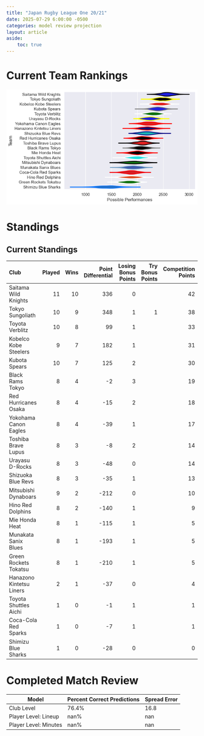 ```yaml
---  
title: "Japan Rugby League One 20/21"  
date: 2025-07-29 6:00:00 -0500  
categories: model review projection  
layout: article  
aside:  
    toc: true  
---
```

# Current Team Rankings


![Club Rankings](plots/rankings_Japan_Rugby_League_One_2021.png)
# Standings

## Current Standings


| Club                     |   Played |   Wins |   Point Differential |   Losing Bonus Points |   Try Bonus Points |   Competition Points |
|:-------------------------|---------:|-------:|---------------------:|----------------------:|-------------------:|---------------------:|
| Saitama Wild Knights     |       11 |     10 |                  336 |                     0 |                    |                   42 |
| Tokyo Sungoliath         |       10 |      9 |                  348 |                     1 |                  1 |                   38 |
| Toyota Verblitz          |       10 |      8 |                   99 |                     1 |                    |                   33 |
| Kobelco Kobe Steelers    |        9 |      7 |                  182 |                     1 |                    |                   31 |
| Kubota Spears            |       10 |      7 |                  125 |                     2 |                    |                   30 |
| Black Rams Tokyo         |        8 |      4 |                   -2 |                     3 |                    |                   19 |
| Red Hurricanes Osaka     |        8 |      4 |                  -15 |                     2 |                    |                   18 |
| Yokohama Canon Eagles    |        8 |      4 |                  -39 |                     1 |                    |                   17 |
| Toshiba Brave Lupus      |        8 |      3 |                   -8 |                     2 |                    |                   14 |
| Urayasu D-Rocks          |        8 |      3 |                  -48 |                     0 |                    |                   14 |
| Shizuoka Blue Revs       |        8 |      3 |                  -35 |                     1 |                    |                   13 |
| Mitsubishi Dynaboars     |        9 |      2 |                 -212 |                     0 |                    |                   10 |
| Hino Red Dolphins        |        8 |      2 |                 -140 |                     1 |                    |                    9 |
| Mie Honda Heat           |        8 |      1 |                 -115 |                     1 |                    |                    5 |
| Munakata Sanix Blues     |        8 |      1 |                 -193 |                     1 |                    |                    5 |
| Green Rockets Tokatsu    |        8 |      1 |                 -210 |                     1 |                    |                    5 |
| Hanazono Kintetsu Liners |        2 |      1 |                  -37 |                     0 |                    |                    4 |
| Toyota Shuttles Aichi    |        1 |      0 |                   -1 |                     1 |                    |                    1 |
| Coca-Cola Red Sparks     |        1 |      0 |                   -7 |                     1 |                    |                    1 |
| Shimizu Blue Sharks      |        1 |      0 |                  -28 |                     0 |                    |                    0 |



# Completed Match Review


| Model | Percent Correct Predictions | Spread Error |
| ------ | ------ | ------ |
| Club Level | 76.4% | 16.8 |
| Player Level: Lineup | nan% | nan |
| Player Level: Minutes | nan% | nan |

